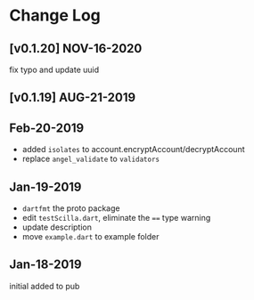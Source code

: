 # Change Log

## [v0.1.20] NOV-16-2020
fix typo and update uuid
## [v0.1.19] AUG-21-2019



## Feb-20-2019

- added `isolates` to account.encryptAccount/decryptAccount
- replace `angel_validate` to `validators`

## Jan-19-2019

- `dartfmt` the proto package
- edit `testScilla.dart`, eliminate the `==` type warning
- update description
- move `example.dart` to example folder

## Jan-18-2019

initial added to pub
